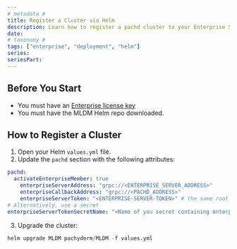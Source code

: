 ```yaml
---
# metadata # 
title: Register a Cluster via Helm
description: Learn how to register a pachd cluster to your Enterprise Server using Helm.
date: 
# taxonomy #
tags: ["enterprise", "deployment", "helm"]
series:
seriesPart:
---
```


## Before You Start 

- You must have an [Enterprise license key](../../../)
- You must have the MLDM Helm repo downloaded.


## How to Register a Cluster 

1. Open your Helm `values.yml` file.
2. Update the `pachd` section with the following attributes:
```yaml
pachd:
  activateEnterpriseMember: true
	enterpriseServerAddress: "grpc://<ENTERPRISE_SERVER_ADDRESS>"
	enterpriseCallbackAddress: "grpc://<PACHD_ADDRESS>"
	enterpriseServerToken: "<ENTERPRISE-SERVER-TOKEN>" # the same root token of the enterprise cluster
# Alternatively, use a secret
enterpriseServerTokenSecretName: "<Name of you secret containing enterpriseServerToken>" 

```
3. Upgrade the cluster:
```s
helm upgrade MLDM pachyderm/MLDM -f values.yml
```
